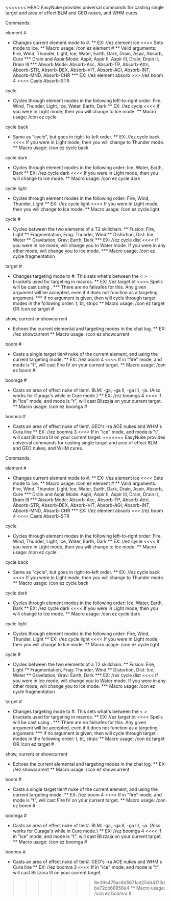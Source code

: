 <<<<<<< HEAD
EasyNuke provides universal commands for casting single target and area of effect BLM and GEO nukes, and WHM cures.

Commands:

element #
* Changes current element mode to #.
** EX: //ez element ice <<<< Sets mode to ice.
** Macro usage: /con ez element #
** Valid arguments: Fire, Wind, Thunder, Light, Ice, Water, Earth, Dark, Drain, Aspir, Absorb, Cure
*** Drain and Aspir Mode: Aspir, Aspir II, Aspir III, Drain, Drain II, Drain III
*** Absorb Mode: Absorb-Acc, Absorb-TP, Absorb-Attri, Absorb-STR, Absorb-DEX, Absorb-VIT, Absorb-AGI, Absorb-INT, Absorb-MND, Absorb-CHR
*** EX: //ez element absorb  >>> //ez boom 4 <<<< Casts Absorb-STR

cycle
* Cycles through element modes in the following left-to-right order: Fire, Wind, Thunder, Light, Ice, Water, Earth, Dark
** EX: //ez cycle <<<< If you were in Light mode, then you will change to Ice mode.
** Macro usage: /con ez cycle

cycle back
* Same as "cycle", but goes in right-to-left order.
** EX: //ez cycle back <<<< If you were in Light mode, then you will change to Thunder mode.
** Macro usage: /con ez cycle back

cycle dark
* Cycles through element modes in the following order: Ice, Water, Earth, Dark
** EX: //ez cycle dark <<<< If you were in Light mode, then you will change to Ice mode.
** Macro usage: /con ez cycle dark

cycle light
* Cycles through element modes in the following order: Fire, Wind, Thunder, Light
** EX: //ez cycle light <<<< If you were in Light mode, then you will change to Ice mode.
** Macro usage: /con ez cycle light

cycle #
* Cycles between the two elements of a T2 skillchain.
** Fusion: Fire, Light
** Fragmentation, Frag: Thunder, Wind
** Distortion, Dist: Ice, Water
** Gravitation, Grav: Earth, Dark
*** EX: //ez cycle dist <<<< If you were in Ice mode, will change you to Water mode. If you were in any other mode, will change you to Ice mode.
*** Macro usage: /con ez cycle fragmentation

target #
* Changes targeting mode to #.  This sets what's between the < > brackets used for targeting in macros.
** EX: //ez target bt <<<< Spells will be cast using <bt>.
*** There are no failsafes for this. Any given argument will be accepted, even if it does not function as a targeting argument.
*** If no argument is given, then will cycle through target modes in the following order: t, bt, stnpc
** Macro usage: /con ez target   OR   /con ez target #

show, current or showcurrent
* Echoes the current elemental and targeting modes in the chat log.
** EX: //ez showcurrent
** Macro usage: /con ez showcurrent

boom #
* Casts a single target tier# nuke of the current element, and using the current targeting mode.
** EX: //ez boom 4 <<<< If in "fire" mode, and mode is "t", will cast Fire IV on your current target.
** Macro usage: /con ez boom #

boomga #
* Casts an area of effect nuke of tier#. BLM: -ga, -ga II, -ga III, -ja. (Also works for Curaga's while in Cure mode.)
** EX: //ez boomga 4 <<<< If in "ice" mode, and mode is "t", will cast Blizzaja on your current target.
** Macro usage: /con ez boomga #

boomra #
* Casts an area of effect nuke of tier#. GEO's -ra AOE nukes and WHM's Cura line
** EX: //ez boomra 3 <<<< If in "ice" mode, and mode is "t", will cast Blizzara III on your current target. 
=======
EasyNuke provides universal commands for casting single target and area of effect BLM and GEO nukes, and WHM cures.

Commands:

element #
* Changes current element mode to #.
** EX: //ez element ice <<<< Sets mode to ice.
** Macro usage: /con ez element #
** Valid arguments: Fire, Wind, Thunder, Light, Ice, Water, Earth, Dark, Drain, Aspir, Absorb, Cure
*** Drain and Aspir Mode: Aspir, Aspir II, Aspir III, Drain, Drain II, Drain III
*** Absorb Mode: Absorb-Acc, Absorb-TP, Absorb-Attri, Absorb-STR, Absorb-DEX, Absorb-VIT, Absorb-AGI, Absorb-INT, Absorb-MND, Absorb-CHR
*** EX: //ez element absorb  >>> //ez boom 4 <<<< Casts Absorb-STR

cycle
* Cycles through element modes in the following left-to-right order: Fire, Wind, Thunder, Light, Ice, Water, Earth, Dark
** EX: //ez cycle <<<< If you were in Light mode, then you will change to Ice mode.
** Macro usage: /con ez cycle

cycle back
* Same as "cycle", but goes in right-to-left order.
** EX: //ez cycle back <<<< If you were in Light mode, then you will change to Thunder mode.
** Macro usage: /con ez cycle back

cycle dark
* Cycles through element modes in the following order: Ice, Water, Earth, Dark
** EX: //ez cycle dark <<<< If you were in Light mode, then you will change to Ice mode.
** Macro usage: /con ez cycle dark

cycle light
* Cycles through element modes in the following order: Fire, Wind, Thunder, Light
** EX: //ez cycle light <<<< If you were in Light mode, then you will change to Ice mode.
** Macro usage: /con ez cycle light

cycle #
* Cycles between the two elements of a T2 skillchain.
** Fusion: Fire, Light
** Fragmentation, Frag: Thunder, Wind
** Distortion, Dist: Ice, Water
** Gravitation, Grav: Earth, Dark
*** EX: //ez cycle dist <<<< If you were in Ice mode, will change you to Water mode. If you were in any other mode, will change you to Ice mode.
*** Macro usage: /con ez cycle fragmentation

target #
* Changes targeting mode to #.  This sets what's between the < > brackets used for targeting in macros.
** EX: //ez target bt <<<< Spells will be cast using <bt>.
*** There are no failsafes for this. Any given argument will be accepted, even if it does not function as a targeting argument.
*** If no argument is given, then will cycle through target modes in the following order: t, bt, stnpc
** Macro usage: /con ez target   OR   /con ez target #

show, current or showcurrent
* Echoes the current elemental and targeting modes in the chat log.
** EX: //ez showcurrent
** Macro usage: /con ez showcurrent

boom #
* Casts a single target tier# nuke of the current element, and using the current targeting mode.
** EX: //ez boom 4 <<<< If in "fire" mode, and mode is "t", will cast Fire IV on your current target.
** Macro usage: /con ez boom #

boomga #
* Casts an area of effect nuke of tier#. BLM: -ga, -ga II, -ga III, -ja. (Also works for Curaga's while in Cure mode.)
** EX: //ez boomga 4 <<<< If in "ice" mode, and mode is "t", will cast Blizzaja on your current target.
** Macro usage: /con ez boomga #

boomra #
* Casts an area of effect nuke of tier#. GEO's -ra AOE nukes and WHM's Cura line
** EX: //ez boomra 3 <<<< If in "ice" mode, and mode is "t", will cast Blizzara III on your current target. 
>>>>>>> 8e39e479ac8d5671ad25dd4173dbe72cb68856e4
** Macro usage: /con ez boomra #